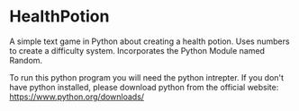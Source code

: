 # HealthPotion
A simple text game in Python about creating a health potion. Uses numbers to create a difficulty system. Incorporates the Python Module named Random.

To run this python program you will need the python intrepter. 
If you don't have python installed, please download python 
from the official website: https://www.python.org/downloads/

